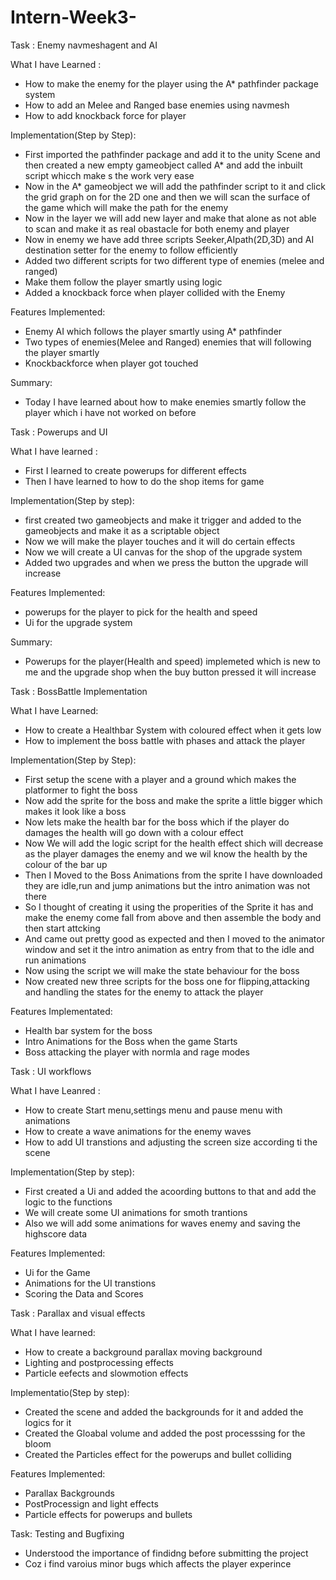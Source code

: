 # Intern-Week3-
Task : Enemy navmeshagent and AI 

What I have Learned :
* How to make the enemy for the player using the A* pathfinder package system
* How to add an Melee and Ranged base enemies using navmesh
* How to add knockback force for player 

Implementation(Step by Step):
* First imported the pathfinder package and add it to the unity Scene and then created a new empty gameobject called A* and add the inbuilt script whicch make s the work very ease
* Now in the A* gameobject we will add the pathfinder script to it and click the grid graph on for the 2D one and then we will scan the surface of the game which will make the path for the 
  enemy
* Now in the layer we will add new layer and make that alone as not able to scan and make it as real obastacle for both enemy and player
* Now in enemy we have add three scripts Seeker,AIpath(2D,3D) and AI destination setter for the enemy to follow efficiently
* Added two different scripts for two different type of enemies (melee and ranged)
* Make them follow the player smartly using logic
* Added a knockback force when player collided with the Enemy

Features Implemented:
* Enemy AI which follows the player smartly using A* pathfinder
* Two types of enemies(Melee and Ranged) enemies that will following the player smartly
* Knockbackforce when player got touched 

Summary:
* Today I have learned about how to make enemies smartly follow the player which i have not worked on before

Task : Powerups and UI

What I have learned :
* First I learned to create powerups for different effects
* Then I have learned to how to do the shop items for game 

Implementation(Step by step):
* first created two gameobjects and make it trigger and added to the gameobjects and make it as a scriptable object
* Now we will make the player touches and it will do certain effects
* Now we will create a UI canvas for the shop of the upgrade system
* Added two upgrades and when we press the button the upgrade will increase 

Features Implemented:
* powerups for the player to pick for the health and speed
* Ui for the upgrade system 

Summary:
* Powerups for the player(Health and speed) implemeted which is new to me and the upgrade shop when the buy button pressed it will increase

Task : BossBattle Implementation 

What I have Learned:
* How to create a Healthbar System with coloured effect when it gets low
* How to implement the boss battle with phases and attack the player 

Implementation(Step by Step):
* First setup the scene with a player and a ground which makes the platformer to fight the boss
* Now add the sprite for the boss and make the sprite a little bigger which makes it look like a boss
* Now lets make the health bar for the boss which if the player do damages the health will go down with a colour effect
* Now We will add the logic script for the health effect shich will decrease as the player damages the enemy and we wil know the health by the colour of the bar up
* Then I Moved to the Boss Animations from the sprite I have downloaded they are idle,run and jump animations but the intro animation was not there
* So I thought of creating it using the  properities of the Sprite it has and make the enemy come fall from above and then assemble the body and then start attcking
* And came out pretty good as expected and then I moved to the animator window and set it the intro animation as entry from that to the idle and run animations
* Now using the script we will make the state behaviour for the boss
* Now created new three scripts for the boss one for flipping,attacking and handling the states for the enemy to attack the player 

Features Implementated:
* Health bar system for the boss
* Intro Animations for the Boss when the game Starts
* Boss attacking the player with normla and rage modes 


Task : UI workflows 

What I have Leanred :
* How to create Start menu,settings menu and pause menu with animations
* How to create a wave animations for the enemy waves
* How to add UI transtions and adjusting the screen size according ti the scene 

Implementation(Step by step):
* First created a Ui and added the acoording buttons to that and add the logic to the functions
* We will create some UI animations for smoth trantions
* Also we will add some animations for waves enemy and saving the highscore data 

Features Implemented:
* Ui for the Game
* Animations for the UI transtions
* Scoring the Data and Scores


Task : Parallax and visual effects

What I have learned:
* How to create a background parallax moving background
* Lighting and postprocessing effects
* Particle eefects and slowmotion effects

Implementatio(Step by step):
* Created the scene and added the backgrounds for it   and added the logics for it
* Created the Gloabal volume and added the post processsing for the bloom
* Created  the Particles effect for the powerups and bullet colliding 

Features Implemented:
* Parallax Backgrounds
* PostProcessign and light effects
* Particle effects for powerups and bullets


Task: Testing and Bugfixing 

* Understood the importance of findidng before submitting the project
* Coz i find varoius minor bugs which affects the player experince 

